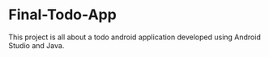 # Final-Todo-App
This project is all about a todo android application developed using Android Studio and Java.

